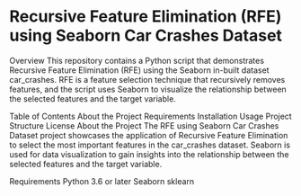# Recursive Feature Elimination (RFE) using Seaborn Car Crashes Dataset
Overview
This repository contains a Python script that demonstrates Recursive Feature Elimination (RFE) using the Seaborn in-built dataset car_crashes. RFE is a feature selection technique that recursively removes features, and the script uses Seaborn to visualize the relationship between the selected features and the target variable.

Table of Contents
About the Project
Requirements
Installation
Usage
Project Structure
License
About the Project
The RFE using Seaborn Car Crashes Dataset project showcases the application of Recursive Feature Elimination to select the most important features in the car_crashes dataset. Seaborn is used for data visualization to gain insights into the relationship between the selected features and the target variable.

Requirements
Python 3.6 or later
Seaborn
sklearn

